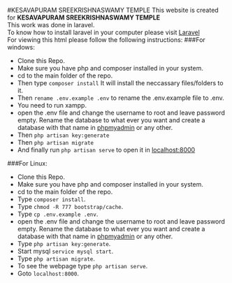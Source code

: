#KESAVAPURAM SREEKRISHNASWAMY TEMPLE
This website is created for **KESAVAPURAM SREEKRISHNASWAMY TEMPLE**<br>
This work was done in laravel.
<br>To know how to install laravel in your computer please visit [Laravel](https://laravel.com/docs/5.3)</a><br>
For viewing this html please follow the following instructions: 
###For windows:
- Clone this Repo.
- Make sure you have php and composer installed in your system.
- cd to the main folder of the repo.
- Then type `composer install` It will install the neccassary files/folders to it.
- Then `rename .env.example .env` to rename the .env.example file to .env.
- You need to run xampp.
- open the .env file and change the username to root and leave password empty. Rename the database to what ever you want and create a database with that name in [phpmyadmin](http://localhost/phpmyadmin/) or any other.
- Then `php artisan key:generate`
- Then `php artisan migrate`
- And finally run `php artisan serve` to open it in [localhost:8000](http://localhost:8000/)

###For Linux:
- Clone this Repo.
- Make sure you have php and composer installed in your system.
- cd to the main folder of the repo.
- Type `composer install`.
- Type `chmod -R 777 bootstrap/cache`.
- Type `cp .env.example .env`.
- open the .env file and change the username to root and leave password empty. Rename the database to what ever you want and create a database with that name in [phpmyadmin](http://localhost/phpmyadmin/) or any other.
- Type `php artisan key:generate`.
- Start mysql `service mysql start`.
- Type `php artisan migrate`.
- To see the webpage type `php artisan serve`.
- Goto `localhost:8000`.
